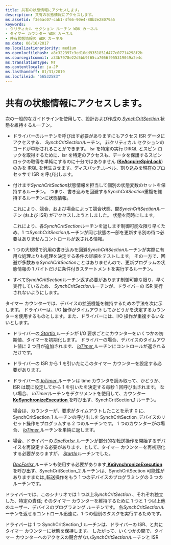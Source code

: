 ```yaml
---
title: 共有の状態情報にアクセスします。
description: 共有の状態情報にアクセスします。
ms.assetid: f3e5ac07-cab1-4f66-90e4-88b2e28079a5
keywords:
- クリティカル セクション ルーチン WDK カーネル
- タイマー カウンター WDK カーネル
- 共有状態情報の WDK カーネル
ms.date: 06/16/2017
ms.localizationpriority: medium
ms.openlocfilehash: a8c322397c3ed10dd9351851d477c07714298f2b
ms.sourcegitcommit: a33b7978e22d5bb9f65ca7056f955319049a2e4c
ms.translationtype: MT
ms.contentlocale: ja-JP
ms.lasthandoff: 01/31/2019
ms.locfileid: "56532583"
---
```

# <a name="accessing-shared-state-information"></a>共有の状態情報にアクセスします。





次の一般的なガイドラインを使用して、設計および作成の[ *SynchCritSection* ](https://msdn.microsoft.com/library/windows/hardware/ff563928)状態を維持するルーチン。

-   ドライバーのルーチンを呼び出す必要がありますにもアクセス ISR データにアクセスする、 *SynchCritSection*ルーチン。 非クリティカル セクションのコードが中断されることができます。 Isr を特定の実行 DIRQL とスピン ロックを取得するために、isr を特定のアクセスも、データを保護するスピン ロックの取得を単純にするのに十分ではありません ([**KeAcquireSpinLock**](https://msdn.microsoft.com/library/windows/hardware/ff551917)) のみを IRQL を発生させます。ディスパッチ\_レベル、割り込みを現在のプロセッサで ISR を呼び出します。

-   付けます*SynchCritSection*状態情報を担当して個別の状態変数のセットを保持するルーチン。 つまり、書き込みを回避する*SynchCritSection*重複を維持するルーチンに状態情報。

    これにより、競合、および場合によって競合状態、間*SynchCritSection*ルーチン (および ISR) がアクセスしようとしました。 状態を同時にします。

    これにより、各*SynchCritSection*ルーチンを返します制御可能な限り早くため、1 つ*SynchCritSection*ルーチンが同じ状態の一部を更新する別の待つ必要はありませんコントロールが返される情報。

-   1 つの大規模で汎用の書き込みを回避*SynchCritSection*ルーチンが実際に有用な処理よりも処理を決定する条件の詳細をテストします。 その一方で、回避が多数ある*SynchCritSection*ことはありませんので、更新プログラムの状態情報の 1 バイトだけに条件付きステートメントを実行するルーチン。

-   すべて*SynchCritSection*ルーチン返す必要があります制御可能な限り、早く実行しているため、 *SynchCritSection*ルーチンが、ドライバーの ISR 実行されないようにします。

タイマー カウンターでは、デバイスの拡張機能を維持するための手法を次に示します。 ドライバーは、I/O 操作がタイムアウトしてかどうかを決定するカウンターを使用するものとします。また、ドライバーには、I/O 操作が重複するいないとします。

-   ドライバーの[ *StartIo* ](https://msdn.microsoft.com/library/windows/hardware/ff563858)ルーチンが I/O 要求ごとにカウンターをいくつかの初期値、タイマーを初期化します。 ドライバーの場合、デバイスのタイムアウト値に 2 つ目が追加されます、 [ *IoTimer* ](https://msdn.microsoft.com/library/windows/hardware/ff550381)ルーチンにコントロールが返されるだけです。

-   ドライバーの ISR から 1 を引いたにこのタイマー カウンターを設定する必要があります。

-   ドライバーの[ *IoTimer* ](https://msdn.microsoft.com/library/windows/hardware/ff550381)ルーチンは time カウンタを読み取って、かどうか、ISR は既に設定してから 1 を引いたを決定する毎秒 1 回呼び出されます。 ない場合、 *IoTimer*ルーチンをデクリメントを使用して、カウンター [ **KeSynchronizeExecution** ](https://msdn.microsoft.com/library/windows/hardware/ff553302)を呼び出す、SynchCritSection\_1 ルーチン。

    場合は、カウンターが、要求がタイムアウトしたことを示す 0 に、SynchCritSection\_1 ルーチンの呼び出しを SynchCritSection\_デバイスのリセット操作をプログラムする 2 つのルーチンです。 1 つのカウンターがの場合、 [ *IoTimer* ](https://msdn.microsoft.com/library/windows/hardware/ff550381)ルーチンを単純に返します。

-   場合、ドライバーの[ *DpcForIsr* ](https://msdn.microsoft.com/library/windows/hardware/ff544079)ルーチンが部分的な転送操作を開始するデバイスを再設定する必要があります、として、タイマー カウンターを再初期化する必要がありますが、 [ *StartIo*](https://msdn.microsoft.com/library/windows/hardware/ff563858)ルーチンでした。

    [ *DpcForIsr* ](https://msdn.microsoft.com/library/windows/hardware/ff544079)ルーチンも使用する必要があります[ **KeSynchronizeExecution** ](https://msdn.microsoft.com/library/windows/hardware/ff553302)を呼び出す、SynchCritSection\_2 ルーチンは、SynchCritSection 可能性がありますまたは\_転送操作をもう 1 つのデバイスのプログラミングの 3 つのルーチンです。

ドライバーでは、このシナリオでは 1 つ以上*SynchCritSection* 、それぞれ独立した、特定の責任; そのタイマー カウンターを維持するために 1 つと 1 つ以上他のユーザー、デバイスのプログラミング ルーチンです。 各*SynchCritSection*ルーチンを返せるコントロール迅速に、1 つの個別のタスクを実行するためです。

ドライバーは 1 つ SynchCritSection\_1 ルーチンは、ドライバーの ISR、と共にタイマー カウンターに状態を保持します。 したがって、いくつかの間で、タイマー カウンターへのアクセスの競合がない*SynchCritSection*ルーチンと ISR

 

 




